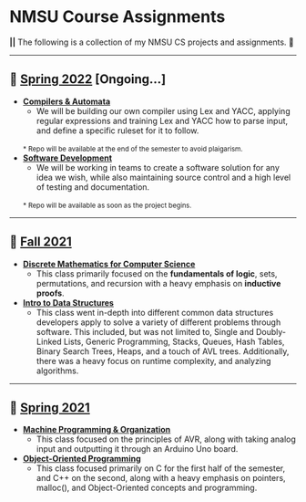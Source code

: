 # NMSU Course Assignments
__||__ The following is a collection of my NMSU CS projects and assignments. 📓

---
## 🌴 <u>Spring 2022</u> [Ongoing...]
* <u><b>Compilers & Automata</u></b>
    + We will be building our own compiler using Lex and YACC, applying regular expressions and training Lex and YACC how to parse input, and define a specific ruleset for it to follow.
    <br>
    <sup>* Repo will be available at the end of the semester to avoid plaigarism.</sup>
* <u><b>Software Development</u></b>
    + We will be working in teams to create a software solution for any idea we wish, while also maintaining source control and a high level of testing and documentation.
    <br>
    <sup>* Repo will be available as soon as the project begins.</sup>
---
## 🍂 <u>Fall 2021</u>

* <u><b>[Discrete Mathematics for Computer Science](./Discrete%20Mathematics%20for%20CS)</u></b>
    + This class primarily focused on the __fundamentals of logic__, sets, permutations, and recursion with a heavy emphasis on __inductive proofs__.
* <u><b>[Intro to Data Structures](./Intro%20to%20Data%20Structures)</u></b>
    + This class went in-depth into different common data structures developers apply to solve a variety of different problems through software. This included, but was not limited to, Single and Doubly-Linked Lists, Generic Programming, Stacks, Queues, Hash Tables, Binary Search Trees, Heaps, and a touch of AVL trees. Additionally, there was a heavy focus on runtime complexity, and analyzing algorithms.
---
## 🌿 <u>Spring 2021</u>

* <u><b>[Machine Programming & Organization](./Machine%20Programming%20&%20Organization)</u></b>
    + This class focused on the principles of AVR, along with taking analog input and outputting it through an Arduino Uno board.
* <u><b>[Object-Oriented Programming](./Object-Oriented%20Programming)</u></b>
    + This class focused primarily on C for the first half of the semester, and C++ on the second, along with a heavy emphasis on pointers, malloc(), and Object-Oriented concepts and programming.
